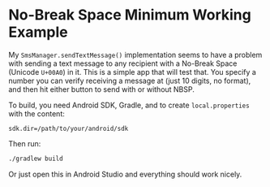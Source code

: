 # No-Break Space Minimum Working Example

My `SmsManager.sendTextMessage()` implementation seems to have a problem with sending a text message
to any recipient with a No-Break Space (Unicode `U+00A0`) in it.  This is a simple app that will
test that.  You specify a number you can verify receiving a message at (just 10 digits, no format),
and then hit either button to send with or without NBSP.

To build, you need Android SDK, Gradle, and to create `local.properties` with the content:

    sdk.dir=/path/to/your/android/sdk

Then run:

```bash
./gradlew build
```

Or just open this in Android Studio and everything should work nicely.
